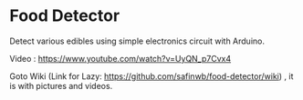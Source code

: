 # Food Detector
Detect various edibles using simple electronics circuit with Arduino.

Video : https://www.youtube.com/watch?v=UyQN_p7Cvx4

Goto Wiki (Link for Lazy: https://github.com/safinwb/food-detector/wiki) , it is with pictures and videos.
